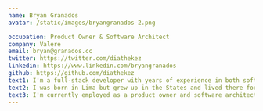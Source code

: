 ```yaml
---
name: Bryan Granados
avatar: /static/images/bryangranados-2.png

occupation: Product Owner & Software Architect
company: Valere
email: bryan@granados.cc
twitter: https://twitter.com/diathekez
linkedin: https://www.linkedin.com/bryangranados
github: https://github.com/diathekez
text1: I'm a full-stack developer with years of experience in both software architecture and project management. I have a strong background in working with nonprofits, small companies, and international teams. I also have substantial working experience in advertising and digital marketing.
text2: I was born in Lima but grew up in the States and lived there for twenty years before moving back in the beginning of 2020. I'm fond of cats and love video games. I'm a firm believer that we should always give back to our communities, and I spend part of my weekends doing volunteer work. There's something humbling and powerful in recognizing that our problems are miniscule when we serve others.
text3: I'm currently employed as a product owner and software architect at an international software development agency. I love my work and find it personally rewarding.
---
```


